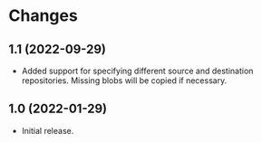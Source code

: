Changes
=======

1.1 (2022-09-29)
----------------

- Added support for specifying different source and destination
  repositories. Missing blobs will be copied if necessary.


1.0 (2022-01-29)
----------------

- Initial release.
